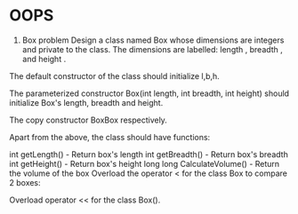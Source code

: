 # OOPS

1) Box problem
  Design a class named Box whose dimensions are integers and private to the class. The dimensions are labelled: length , breadth , and height .

The default constructor of the class should initialize l,b,h.

The parameterized constructor Box(int length, int breadth, int height) should initialize Box's length, breadth and height.

The copy constructor BoxBox respectively.

Apart from the above, the class should have  functions:

int getLength() - Return box's length
int getBreadth() - Return box's breadth
int getHeight() - Return box's height
long long CalculateVolume() - Return the volume of the box
Overload the operator < for the class Box to compare 2 boxes:

Overload operator  << for the class Box().
